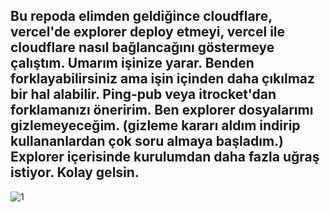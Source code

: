 ## Bu repoda elimden geldiğince cloudflare, vercel'de explorer deploy etmeyi, vercel ile cloudflare nasıl bağlancağını göstermeye çalıştım. Umarım işinize yarar. Benden forklayabilirsiniz ama işin içinden daha çıkılmaz bir hal alabilir. Ping-pub veya itrocket'dan forklamanızı öneririm. Ben explorer dosyalarımı gizlemeyeceğim. (gizleme kararı aldım indirip kullananlardan çok soru almaya başladım.) Explorer içerisinde kurulumdan daha fazla uğraş istiyor. Kolay gelsin.

![1](https://i.hizliresim.com/diem894.png)
